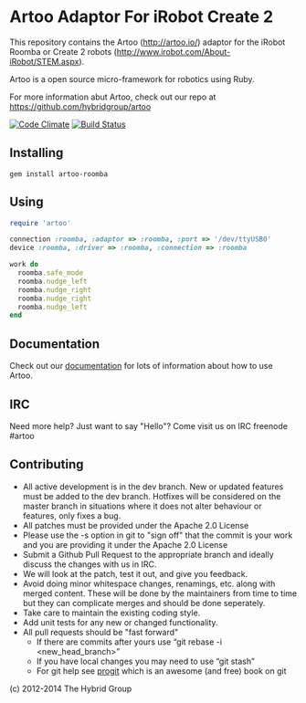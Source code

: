 # Artoo Adaptor For iRobot Create 2

This repository contains the Artoo (http://artoo.io/) adaptor for the iRobot Roomba or Create 2 robots (http://www.irobot.com/About-iRobot/STEM.aspx).

Artoo is a open source micro-framework for robotics using Ruby.

For more information abut Artoo, check out our repo at https://github.com/hybridgroup/artoo

[![Code Climate](https://codeclimate.com/github/hybridgroup/artoo-roomba.png)](https://codeclimate.com/github/hybridgroup/artoo-roomba) [![Build Status](https://travis-ci.org/hybridgroup/artoo-roomba.png?branch=master)](https://travis-ci.org/hybridgroup/artoo-roomba)

## Installing

```
gem install artoo-roomba
```

## Using

```ruby
require 'artoo'

connection :roomba, :adaptor => :roomba, :port => '/dev/ttyUSB0'
device :roomba, :driver => :roomba, :connection => :roomba

work do
  roomba.safe_mode
  roomba.nudge_left
  roomba.nudge_right
  roomba.nudge_right
  roomba.nudge_left
end
```

## Documentation

Check out our [documentation](http://artoo.io/documentation/) for lots of information about how to use Artoo.

## IRC

Need more help? Just want to say "Hello"? Come visit us on IRC freenode #artoo

## Contributing

* All active development is in the dev branch. New or updated features must be added to the dev branch. Hotfixes will be considered on the master branch in situations where it does not alter behaviour or features, only fixes a bug.
* All patches must be provided under the Apache 2.0 License
* Please use the -s option in git to "sign off" that the commit is your work and you are providing it under the Apache 2.0 License
* Submit a Github Pull Request to the appropriate branch and ideally discuss the changes with us in IRC.
* We will look at the patch, test it out, and give you feedback.
* Avoid doing minor whitespace changes, renamings, etc. along with merged content. These will be done by the maintainers from time to time but they can complicate merges and should be done seperately.
* Take care to maintain the existing coding style.
* Add unit tests for any new or changed functionality.
* All pull requests should be "fast forward"
  * If there are commits after yours use “git rebase -i <new_head_branch>”
  * If you have local changes you may need to use “git stash”
  * For git help see [progit](http://git-scm.com/book) which is an awesome (and free) book on git


(c) 2012-2014 The Hybrid Group
